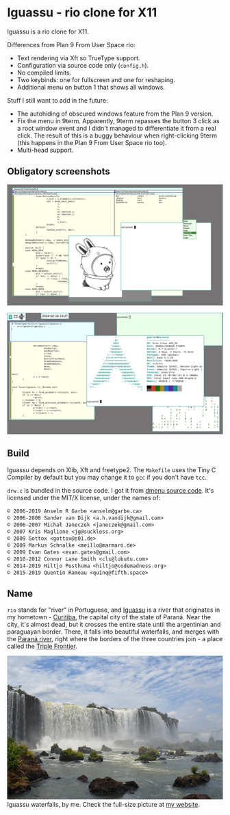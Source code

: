 # Iguassu - rio clone for X11

Iguassu is a rio clone for X11.

Differences from Plan 9 From User Space rio:  
- Text rendering via Xft so TrueType support.  
- Configuration via source code only (`config.h`).  
- No compiled limits.  
- Two keybinds: one for fullscreen and one for reshaping.  
- Additional menu on button 1 that shows all windows.  

Stuff I still want to add in the future:  
- The autohiding of obscured windows feature from the Plan 9 version.  
- Fix the menu in 9term. Apparently, 9term repasses the button 3 click as a root
  window event and I didn't managed to differentiate it from a real click. The
  result of this is a buggy behaviour when right-clicking 9term (this happens in
  the Plan 9 From User Space rio too).  
- Multi-head support.  

## Obligatory screenshots

![Iguassu Window Manager](screenshot.png)

![Iguassu Window Manager](screenshot2.png)

## Build

Iguassu depends on Xlib, Xft and freetype2. The `Makefile` uses the Tiny C
Compiler by default but you may change it to `gcc` if you don't have `tcc`.

`drw.c` is bundled in the source code. I got it from [dmenu source
code](http://tools.suckless.org/dmenu/). It's licensed under the MIT/X license,
under the names of:

```
© 2006-2019 Anselm R Garbe <anselm@garbe.ca>
© 2006-2008 Sander van Dijk <a.h.vandijk@gmail.com>
© 2006-2007 Michał Janeczek <janeczek@gmail.com>
© 2007 Kris Maglione <jg@suckless.org>
© 2009 Gottox <gottox@s01.de>
© 2009 Markus Schnalke <meillo@marmaro.de>
© 2009 Evan Gates <evan.gates@gmail.com>
© 2010-2012 Connor Lane Smith <cls@lubutu.com>
© 2014-2019 Hiltjo Posthuma <hiltjo@codemadness.org>
© 2015-2019 Quentin Rameau <quinq@fifth.space>
```

## Name

`rio` stands for "river" in Portuguese, and
[Iguassu](https://en.wikipedia.org/wiki/Iguazu_River) is a river that originates
in my hometown - [Curitiba](https://en.wikipedia.org/wiki/Curitiba), the capital
city of the state of Paraná. Near the city, it's almost dead, but it crosses the
entire state until the argentinian and paraguayan border. There, it falls into
beautiful waterfalls, and merges with the [Paraná
river](https://en.wikipedia.org/wiki/Paran%C3%A1_River), right where the borders
of the three countries join - a place called the [Triple
Frontier](https://en.wikipedia.org/wiki/Triple_Frontier).

![Iguassu waterfalls](iguassu-waterfalls.jpg)
Iguassu waterfalls, by me. Check the full-size picture at [my
website](https://gboncoffee.github.io).

